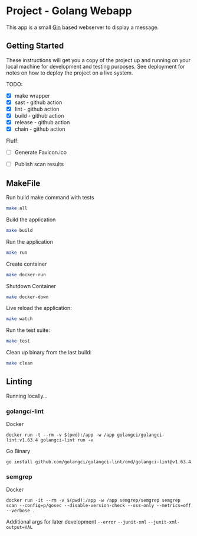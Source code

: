 # Project - Golang Webapp

This app is a small [Gin](https://gin-gonic.com/) based webserver to display a message.

## Getting Started

These instructions will get you a copy of the project up and running on your local machine for development and testing purposes. See deployment for notes on how to deploy the project on a live system.

TODO:
 - [x] make wrapper
 - [x] sast - github action
 - [x] lint - github action
 - [x] build - github action
 - [x] release - github action
 - [x] chain - github action

Fluff:
- [ ] Generate Favicon.ico
- [ ] Publish scan results


## MakeFile

Run build make command with tests
```bash
make all
```

Build the application
```bash
make build
```

Run the application
```bash
make run
```
Create container
```bash
make docker-run
```

Shutdown Container
```bash
make docker-down
```

Live reload the application:
```bash
make watch
```

Run the test suite:
```bash
make test
```

Clean up binary from the last build:
```bash
make clean
```

## Linting
Running locally...

### golangci-lint
Docker
```
docker run -t --rm -v $(pwd):/app -w /app golangci/golangci-lint:v1.63.4 golangci-lint run -v
```
Go Binary
```
go install github.com/golangci/golangci-lint/cmd/golangci-lint@v1.63.4
```

### semgrep
Docker 
```
docker run -it --rm -v $(pwd):/app -w /app semgrep/semgrep semgrep scan --config=p/gosec --disable-version-check --oss-only --metrics=off --verbose .
```
Additional args for later development
`--error`
`--junit-xml`
`--junit-xml-output=VAL`
